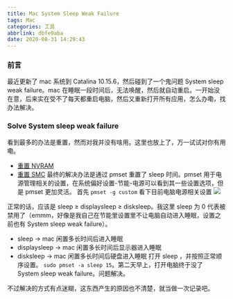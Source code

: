 ```yaml
---
title: Mac System Sleep Weak Failure
tags: Mac
categories: 工具
abbrlink: dbfe9aba
date: 2020-08-31 14:29:43
---
```

### 前言
最近更新了 mac 系统到 Catalina 10.15.6，然后碰到了一个鬼问题 System sleep weak failure。mac 在睡眠一段时间后，无法唤醒，然后就自动重启。一开始没在意，后来实在受不了每天都重启电脑，然后又重新打开所有应用，怎么办嘞，找办法解决。
<!--more-->

### Solve System sleep weak failure
看到最多的办法是重置，然而对我并没有啥用。这里也放上了，万一试试对你有用嘞。

- [重置 NVRAM](https://support.apple.com/zh-cn/HT204063)
- [重置 SMC](http://support.apple.com/zh-cn/HT201295)
最终的解决办法是通过 pmset 重置了 sleep 时间。pmset 用于电源管理相关的设置，在系统偏好设置-节能-电源可以看到其一些设置选项，但是 pmset 更加灵活。
首先 `pmset -g custom` 看下目前电脑电源相关设置
![](https://timemachine-blog.oss-cn-beijing.aliyuncs.com/img/007S8ZIlly1giay085zyhj30s411maeu.jpg)

正常的话，应该是 sleep ≥ displaysleep ≥ disksleep。我这里 sleep 为 0 代表被禁用了（emmm，好像是我自己在节能里设置里不让电脑自动进入睡眠，设置之前也有 System sleep weak failure）。

- sleep -> mac 闲置多长时间后进入睡眠
- displaysleep -> mac 闲置多长时间后显示器进入睡眠
- disksleep -> mac 闲置多长时间后硬盘进入睡眠
打开 sleep ，并按照正常顺序设置。 `sudo pmset -a sleep 15`。第二天早上，打开电脑终于没了 System sleep weak failure。问题解决。

不过解决的方式有点迷糊，这东西产生的原因也不清楚，就当做一次记录吧。


